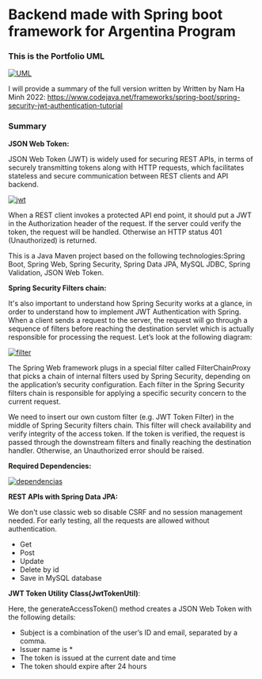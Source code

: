 # Backend made with Spring boot framework for Argentina Program


### This is the Portfolio UML

[![UML](https://i.ibb.co/TRRBHJR/portfolio.png "UML")](https://i.ibb.co/TRRBHJR/portfolio.png "UML")

I will provide a summary of the full version written by Written by Nam Ha Minh 2022:
https://www.codejava.net/frameworks/spring-boot/spring-security-jwt-authentication-tutorial

### **Summary**

**JSON Web Token:**

JSON Web Token (JWT) is widely used for securing REST APIs, in terms of securely transmitting tokens along with HTTP requests, which facilitates stateless and secure communication between REST clients and API backend.

[![jwt](https://www.codejava.net/images/articles/frameworks/springboot/jwt-auth/JWT_request_response.png "jwt")](https://www.codejava.net/images/articles/frameworks/springboot/jwt-auth/JWT_request_response.png "jwt")

When a REST client invokes a protected API end point, it should put a JWT in the Authorization header of the request. If the server could verify the token, the request will be handled. Otherwise an HTTP status 401 (Unauthorized) is returned.

This is a Java Maven project based on the following technologies:Spring Boot, Spring Web, Spring Security, Spring Data JPA, MySQL JDBC, Spring Validation, JSON Web Token.




**Spring Security Filters chain:**

It's also important to understand how Spring Security works at a glance, in order to understand how to implement JWT Authentication with Spring. When a client sends a request to the server, the request will go through a sequence of filters before reaching the destination servlet which is actually responsible for processing the request. Let’s look at the following diagram:

[![filter](https://www.codejava.net/images/articles/frameworks/springboot/jwt-auth/spring_security_filters_chain.png "filter")](https://www.codejava.net/images/articles/frameworks/springboot/jwt-auth/spring_security_filters_chain.png "filter")

The Spring Web framework plugs in a special filter called FilterChainProxy that picks a chain of internal filters used by Spring Security, depending on the application’s security configuration. Each filter in the Spring Security filters chain is responsible for applying a specific security concern to the current request.

We need to insert our own custom filter (e.g. JWT Token Filter) in the middle of Spring Security filters chain. This filter will check availability and verify integrity of the access token. If the token is verified, the request is passed through the downstream filters and finally reaching the destination handler. Otherwise, an Unauthorized error should be raised.

**Required Dependencies:**

[![dependencias](https://i.ibb.co/pn687dw/dependencia.png "dependencias")](https://i.ibb.co/pn687dw/dependencia.png "dependencias")


**REST APIs with Spring Data JPA:**

We don't use classic web so disable CSRF and no session management needed. For early testing, all the requests are allowed without authentication.

- Get 
- Post
- Update
- Delete by id
- Save in MySQL database

**JWT Token Utility Class(JwtTokenUtil)**:

Here, the generateAccessToken() method creates a JSON Web Token with the following details:
- Subject is a combination of the user’s ID and email, separated by a comma.
- Issuer name is *
- The token is issued at the current date and time
- The token should expire after 24 hours
